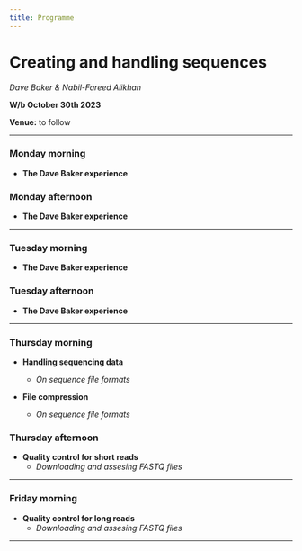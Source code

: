 ```yaml
---
title: Programme
---
```


# Creating and handling sequences

_Dave Baker & Nabil-Fareed Alikhan_

**W/b October 30th 2023**

**Venue:** to follow

***

### Monday morning

- **The Dave Baker experience**

### Monday afternoon

- **The Dave Baker experience**

***

### Tuesday morning

- **The Dave Baker experience**

### Tuesday afternoon

- **The Dave Baker experience**

***

### Thursday morning

- **Handling sequencing data**
  -  _On sequence file formats_

- **File compression**
  -  _On sequence file formats_

### Thursday afternoon

- **Quality control for short reads**
  -  _Downloading and assesing FASTQ files_

***

### Friday morning

- **Quality control for long reads**
  -  _Downloading and assesing FASTQ files_

***


